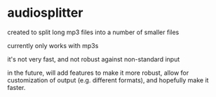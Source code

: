 # audiosplitter

created to split long mp3 files into a number of smaller files

currently only works with mp3s

it's not very fast, and not robust against non-standard input

in the future, will add features to make it more robust, allow for customization of output (e.g. different formats),
and hopefully make it faster.
